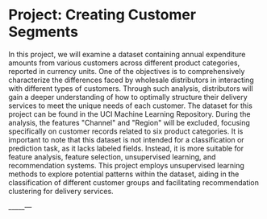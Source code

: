 # Project: Creating Customer Segments


In this project, we will examine a dataset containing annual expenditure amounts from various customers across different product categories, reported in currency units. One of the objectives is to comprehensively characterize the differences faced by wholesale distributors in interacting with different types of customers. Through such analysis, distributors will gain a deeper understanding of how to optimally structure their delivery services to meet the unique needs of each customer. The dataset for this project can be found in the UCI Machine Learning Repository. During the analysis, the features "Channel" and "Region" will be excluded, focusing specifically on customer records related to six product categories. It is important to note that this dataset is not intended for a classification or prediction task, as it lacks labeled fields. Instead, it is more suitable for feature analysis, feature selection, unsupervised learning, and recommendation systems. This project employs unsupervised learning methods to explore potential patterns within the dataset, aiding in the classification of different customer groups and facilitating recommendation clustering for delivery services.


_____—
